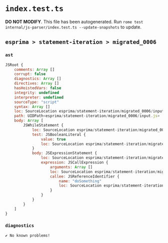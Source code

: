 # `index.test.ts`

**DO NOT MODIFY**. This file has been autogenerated. Run `rome test internal/js-parser/index.test.ts --update-snapshots` to update.

## `esprima > statement-iteration > migrated_0006`

### `ast`

```javascript
JSRoot {
	comments: Array []
	corrupt: false
	diagnostics: Array []
	directives: Array []
	hasHoistedVars: false
	integrity: undefined
	interpreter: undefined
	sourceType: "script"
	syntax: Array []
	loc: SourceLocation esprima/statement-iteration/migrated_0006/input.js 1:0-2:0
	path: UIDPath<esprima/statement-iteration/migrated_0006/input.js>
	body: Array [
		JSWhileStatement {
			loc: SourceLocation esprima/statement-iteration/migrated_0006/input.js 1:0-1:26
			test: JSBooleanLiteral {
				value: true
				loc: SourceLocation esprima/statement-iteration/migrated_0006/input.js 1:7-1:11
			}
			body: JSExpressionStatement {
				loc: SourceLocation esprima/statement-iteration/migrated_0006/input.js 1:13-1:26
				expression: JSCallExpression {
					arguments: Array []
					loc: SourceLocation esprima/statement-iteration/migrated_0006/input.js 1:13-1:26
					callee: JSReferenceIdentifier {
						name: "doSomething"
						loc: SourceLocation esprima/statement-iteration/migrated_0006/input.js 1:13-1:24 (doSomething)
					}
				}
			}
		}
	]
}
```

### `diagnostics`

```
✔ No known problems!

```
